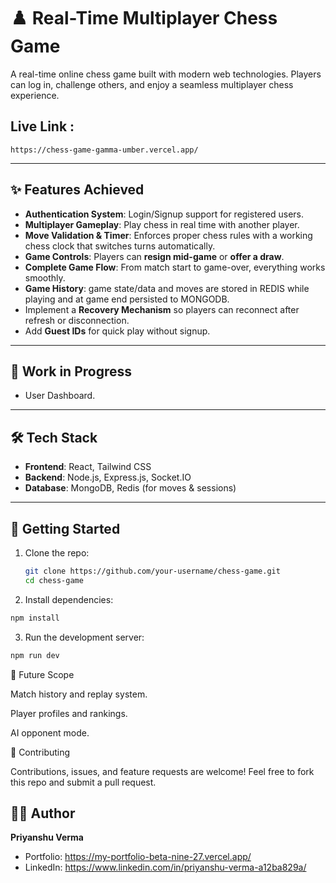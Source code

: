# ♟️ Real-Time Multiplayer Chess Game

A real-time online chess game built with modern web technologies. Players can log in, challenge others, and enjoy a seamless multiplayer chess experience.


## Live Link :

```
https://chess-game-gamma-umber.vercel.app/
```

---

## ✨ Features Achieved

- **Authentication System**: Login/Signup support for registered users.  
- **Multiplayer Gameplay**: Play chess in real time with another player.  
- **Move Validation & Timer**: Enforces proper chess rules with a working chess clock that switches turns automatically.  
- **Game Controls**: Players can **resign mid-game** or **offer a draw**.  
- **Complete Game Flow**: From match start to game-over, everything works smoothly.
- **Game History**: game state/data and moves are stored in REDIS while playing and at game end persisted to MONGODB.
- Implement a **Recovery Mechanism** so players can reconnect after refresh or disconnection.
- Add **Guest IDs** for quick play without signup.  

---

## 🚧 Work in Progress

- User Dashboard.

---

## 🛠️ Tech Stack

- **Frontend**: React, Tailwind CSS  
- **Backend**: Node.js, Express.js, Socket.IO  
- **Database**: MongoDB, Redis (for moves & sessions)  

---

## 🚀 Getting Started

1. Clone the repo:
   ```bash
   git clone https://github.com/your-username/chess-game.git
   cd chess-game
2. Install dependencies:
  ```bash
  npm install
```
3. Run the development server:
  ```bash
npm run dev
```

📌 Future Scope

Match history and replay system.

Player profiles and rankings.

AI opponent mode.


🤝 Contributing

Contributions, issues, and feature requests are welcome!
Feel free to fork this repo and submit a pull request.


## 👨‍💻 Author

**Priyanshu Verma**

- Portfolio: https://my-portfolio-beta-nine-27.vercel.app/
- LinkedIn: https://www.linkedin.com/in/priyanshu-verma-a12ba829a/

